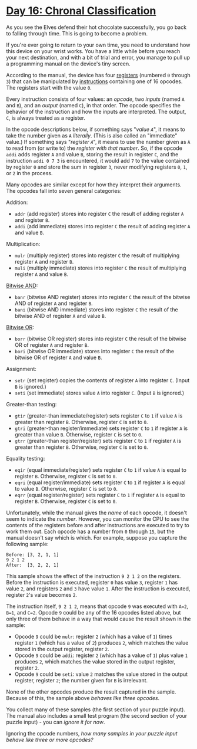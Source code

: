 # [Day 16: Chronal Classification](https://adventofcode.com/2018/day/16)

As you see the Elves defend their hot chocolate successfully, you go back to
falling through time. This is going to become a problem.

If you\'re ever going to return to your own time, you need to understand how
this device on your wrist works. You have a little while before you reach your
next destination, and with a bit of trial and error, you manage to pull up a
programming manual on the device\'s tiny screen.

According to the manual, the device has four
[registers](https://en.wikipedia.org/wiki/Hardware_register) (numbered `0`
through `3`) that can be manipulated by
[instructions](https://en.wikipedia.org/wiki/Instruction_set_architecture#Instructions)
containing one of 16 opcodes. The registers start with the value `0`.

Every instruction consists of four values: an *opcode*, two *inputs* (named `A`
and `B`), and an *output* (named `C`), in that order. The opcode specifies the
behavior of the instruction and how the inputs are interpreted. The output,
`C`, is always treated as a register.

In the opcode descriptions below, if something says \"*value `A`*\", it means
to take the number given as `A` *literally*. (This is also called an
\"immediate\" value.) If something says \"*register `A`*\", it means to use the
number given as `A` to read from (or write to) the *register with that number*.
So, if the opcode `addi` adds register `A` and value `B`, storing the result in
register `C`, and the instruction `addi 0 7 3` is encountered, it would add `7`
to the value contained by register `0` and store the sum in register `3`, never
modifying registers `0`, `1`, or `2` in the process.

Many opcodes are similar except for how they interpret their arguments.  The
opcodes fall into seven general categories:

Addition:

-   `addr` (add register) stores into register `C` the result of adding
    register `A` and register `B`.
-   `addi` (add immediate) stores into register `C` the result of adding
    register `A` and value `B`.

Multiplication:

-   `mulr` (multiply register) stores into register `C` the result of
    multiplying register `A` and register `B`.
-   `muli` (multiply immediate) stores into register `C` the result of
    multiplying register `A` and value `B`.

[Bitwise AND](https://en.wikipedia.org/wiki/Bitwise_AND):

-   `banr` (bitwise AND register) stores into register `C` the result of
    the bitwise AND of register `A` and register `B`.
-   `bani` (bitwise AND immediate) stores into register `C` the result
    of the bitwise AND of register `A` and value `B`.

[Bitwise OR](https://en.wikipedia.org/wiki/Bitwise_OR):

-   `borr` (bitwise OR register) stores into register `C` the result of
    the bitwise OR of register `A` and register `B`.
-   `bori` (bitwise OR immediate) stores into register `C` the result of
    the bitwise OR of register `A` and value `B`.

Assignment:

-   `setr` (set register) copies the contents of register `A` into
    register `C`. (Input `B` is ignored.)
-   `seti` (set immediate) stores value `A` into register `C`. (Input
    `B` is ignored.)

Greater-than testing:

-   `gtir` (greater-than immediate/register) sets register `C` to `1` if
    value `A` is greater than register `B`. Otherwise, register `C` is
    set to `0`.
-   `gtri` (greater-than register/immediate) sets register `C` to `1` if
    register `A` is greater than value `B`. Otherwise, register `C` is
    set to `0`.
-   `gtrr` (greater-than register/register) sets register `C` to `1` if
    register `A` is greater than register `B`. Otherwise, register `C`
    is set to `0`.

Equality testing:

-   `eqir` (equal immediate/register) sets register `C` to `1` if value
    `A` is equal to register `B`. Otherwise, register `C` is set to `0`.
-   `eqri` (equal register/immediate) sets register `C` to `1` if
    register `A` is equal to value `B`. Otherwise, register `C` is set
    to `0`.
-   `eqrr` (equal register/register) sets register `C` to `1` if
    register `A` is equal to register `B`. Otherwise, register `C` is
    set to `0`.

Unfortunately, while the manual gives the *name* of each opcode, it doesn\'t
seem to indicate the *number*. However, you can monitor the CPU to see the
contents of the registers before and after instructions are executed to try to
work them out. Each opcode has a number from `0` through `15`, but the manual
doesn\'t say which is which. For example, suppose you capture the following
sample:

    Before: [3, 2, 1, 1]
    9 2 1 2
    After:  [3, 2, 2, 1]

This sample shows the effect of the instruction `9 2 1 2` on the registers.
Before the instruction is executed, register `0` has value `3`, register `1`
has value `2`, and registers `2` and `3` have value `1`. After the instruction
is executed, register `2`\'s value becomes `2`.

The instruction itself, `9 2 1 2`, means that opcode `9` was executed with
`A=2`, `B=1`, and `C=2`. Opcode `9` could be any of the 16 opcodes listed
above, but only three of them behave in a way that would cause the result shown
in the sample:

-   Opcode `9` could be `mulr`: register `2` (which has a value of `1`)
    times register `1` (which has a value of `2`) produces `2`, which
    matches the value stored in the output register, register `2`.
-   Opcode `9` could be `addi`: register `2` (which has a value of `1`)
    plus value `1` produces `2`, which matches the value stored in the
    output register, register `2`.
-   Opcode `9` could be `seti`: value `2` matches the value stored in
    the output register, register `2`; the number given for `B` is
    irrelevant.

None of the other opcodes produce the result captured in the sample.  Because
of this, the sample above *behaves like three opcodes*.

You collect many of these samples (the first section of your puzzle input). The
manual also includes a small test program (the second section of your puzzle
input) - you can *ignore it for now*.

Ignoring the opcode numbers, *how many samples in your puzzle input behave like
three or more opcodes?*

